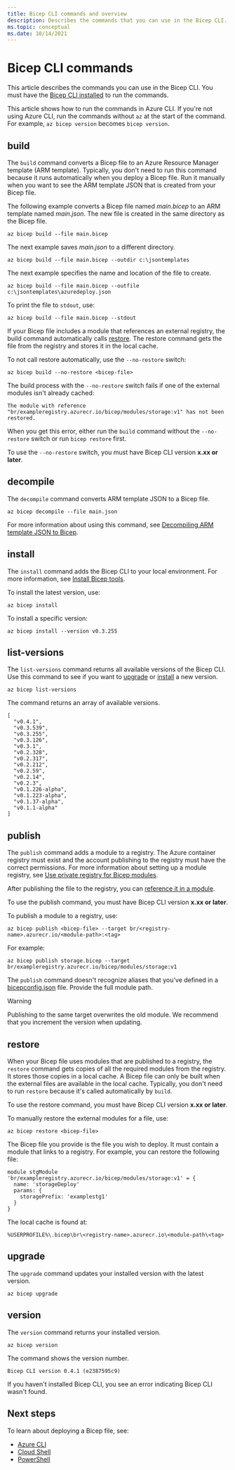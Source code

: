 ```yaml
---
title: Bicep CLI commands and overview
description: Describes the commands that you can use in the Bicep CLI. These commands include building Azure Resource Manager templates from Bicep.
ms.topic: conceptual
ms.date: 10/14/2021
---
```

# Bicep CLI commands

This article describes the commands you can use in the Bicep CLI. You must have the [Bicep CLI installed](./install.md) to run the commands.

This article shows how to run the commands in Azure CLI. If you're not using Azure CLI, run the commands without `az` at the start of the command. For example, `az bicep version` becomes ``bicep version``.

## build

The `build` command converts a Bicep file to an Azure Resource Manager template (ARM template). Typically, you don't need to run this command because it runs automatically when you deploy a Bicep file. Run it manually when you want to see the ARM template JSON that is created from your Bicep file.

The following example converts a Bicep file named _main.bicep_ to an ARM template named _main.json_. The new file is created in the same directory as the Bicep file.

```azurecli
az bicep build --file main.bicep
```

The next example saves _main.json_ to a different directory.

```azurecli
az bicep build --file main.bicep --outdir c:\jsontemplates
```

The next example specifies the name and location of the file to create.

```azurecli
az bicep build --file main.bicep --outfile c:\jsontemplates\azuredeploy.json
```

To print the file to `stdout`, use:

```azurecli
az bicep build --file main.bicep --stdout
```

If your Bicep file includes a module that references an external registry, the build command automatically calls [restore](#restore). The restore command gets the file from the registry and stores it in the local cache.

To not call restore automatically, use the `--no-restore` switch:

```azurecli
az bicep build --no-restore <bicep-file>
```

The build process with the `--no-restore` switch fails if one of the external modules isn't already cached:

```error
The module with reference "br/exampleregistry.azurecr.io/bicep/modules/storage:v1" has not been restored.
```

When you get this error, either run the `build` command without the `--no-restore` switch or run `bicep restore` first.

To use the `--no-restore` switch, you must have Bicep CLI version **x.xx or later**.

## decompile

The `decompile` command converts ARM template JSON to a Bicep file.

```azurecli
az bicep decompile --file main.json
```

For more information about using this command, see [Decompiling ARM template JSON to Bicep](decompile.md).

## install

The `install` command adds the Bicep CLI to your local environment. For more information, see [Install Bicep tools](install.md).

To install the latest version, use:

```azurecli
az bicep install
```

To install a specific version:

```azurecli
az bicep install --version v0.3.255
```

## list-versions

The `list-versions` command returns all available versions of the Bicep CLI. Use this command to see if you want to [upgrade](#upgrade) or [install](#install) a new version.

```azurecli
az bicep list-versions
```

The command returns an array of available versions.

```azurecli
[
  "v0.4.1",
  "v0.3.539",
  "v0.3.255",
  "v0.3.126",
  "v0.3.1",
  "v0.2.328",
  "v0.2.317",
  "v0.2.212",
  "v0.2.59",
  "v0.2.14",
  "v0.2.3",
  "v0.1.226-alpha",
  "v0.1.223-alpha",
  "v0.1.37-alpha",
  "v0.1.1-alpha"
]
```

## publish

The `publish` command adds a module to a registry. The Azure container registry must exist and the account publishing to the registry must have the correct permissions. For more information about setting up a module registry, see [Use private registry for Bicep modules](private-module-registry.md).

After publishing the file to the registry, you can [reference it in a module](modules.md#file-in-registry).

To use the publish command, you must have Bicep CLI version **x.xx or later**.

To publish a module to a registry, use:

```azurecli
az bicep publish <bicep-file> --target br/<registry-name>.azurecr.io/<module-path>:<tag>
```

For example:

```azurecli
az bicep publish storage.bicep --target br/exampleregistry.azurecr.io/bicep/modules/storage:v1
```

The `publish` command doesn't recognize aliases that you've defined in a [bicepconfig.json](bicep-config.md) file. Provide the full module path.

> [!WARNING]
> Publishing to the same target overwrites the old module. We recommend that you increment the version when updating.

## restore

When your Bicep file uses modules that are published to a registry, the `restore` command gets copies of all the required modules from the registry. It stores those copies in a local cache. A Bicep file can only be built when the external files are available in the local cache. Typically, you don't need to run `restore` because it's called automatically by `build`.

To use the restore command, you must have Bicep CLI version **x.xx or later**.

To manually restore the external modules for a file, use:

```azurecli
az bicep restore <bicep-file>
```

The Bicep file you provide is the file you wish to deploy. It must contain a module that links to a registry. For example, you can restore the following file:

```bicep
module stgModule 'br/exampleregistry.azurecr.io/bicep/modules/storage:v1' = {
  name: 'storageDeploy'
  params: {
    storagePrefix: 'examplestg1'
  }
}
```

The local cache is found at:

```path
%USERPROFILE%\.bicep\br\<registry-name>.azurecr.io\<module-path\<tag>
```

## upgrade

The `upgrade` command updates your installed version with the latest version.

```azurecli
az bicep upgrade
```

## version

The `version` command returns your installed version.

```azurecli
az bicep version
```

The command shows the version number.

```azurecli
Bicep CLI version 0.4.1 (e2387595c9)
```

If you haven't installed Bicep CLI, you see an error indicating Bicep CLI wasn't found.

## Next steps

To learn about deploying a Bicep file, see:

* [Azure CLI](deploy-cli.md)
* [Cloud Shell](deploy-cloud-shell.md)
* [PowerShell](deploy-powershell.md)
